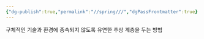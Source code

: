```yaml
---
{"dg-publish":true,"permalink":"//spring///","dgPassFrontmatter":true}
---
```



구체적인 기술과 환경에 종속되지 않도록 유연한 추상 계층을 두는 방법